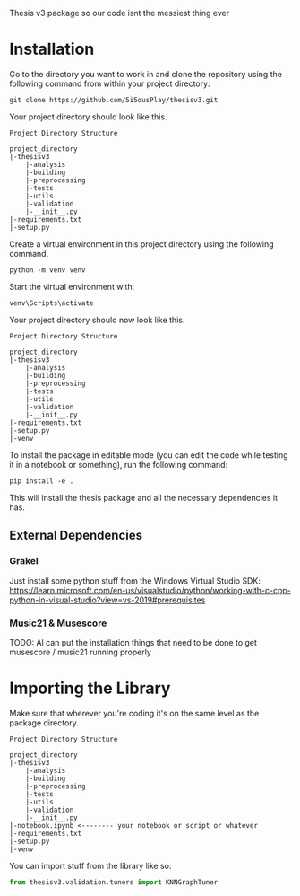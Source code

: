 Thesis v3 package so our code isnt the messiest thing ever

# Installation

Go to the directory you want to work in and clone the repository
using the following command from within your project directory:

```commandline
git clone https://github.com/5i5ousPlay/thesisv3.git
```
Your project directory should look like this.

```directory
Project Directory Structure

project_directory
|-thesisv3
    |-analysis
    |-building
    |-preprocessing
    |-tests
    |-utils
    |-validation
    |-__init__.py
|-requirements.txt
|-setup.py
```

Create a virtual environment in this project directory using the following
command.

```commandline
python -m venv venv
```

Start the virtual environment with:

```commandline
venv\Scripts\activate
```

Your project directory should now look like this.

```directory
Project Directory Structure

project_directory
|-thesisv3
    |-analysis
    |-building
    |-preprocessing
    |-tests
    |-utils
    |-validation
    |-__init__.py
|-requirements.txt
|-setup.py
|-venv
```

To install the package in editable mode (you can edit the code while testing it in
a notebook or something), run the following command:

```commandline
pip install -e .
```

This will install the thesis package and all the necessary dependencies it has.

## External Dependencies

### Grakel
Just install some python stuff from the Windows Virtual Studio SDK:
https://learn.microsoft.com/en-us/visualstudio/python/working-with-c-cpp-python-in-visual-studio?view=vs-2019#prerequisites

### Music21 & Musescore
TODO: Al can put the installation things that need to be done to get musescore / music21
running properly


# Importing the Library

Make sure that wherever you're coding it's on the same level as the 
package directory.

```directory
Project Directory Structure

project_directory
|-thesisv3
    |-analysis
    |-building
    |-preprocessing
    |-tests
    |-utils
    |-validation
    |-__init__.py
|-notebook.ipynb <-------- your notebook or script or whatever
|-requirements.txt
|-setup.py
|-venv
```

You can import stuff from the library like so:

```python
from thesisv3.validation.tuners import KNNGraphTuner
```
